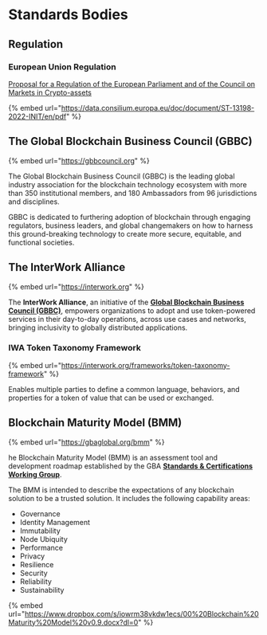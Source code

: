 # Standards Bodies

## Regulation

### European Union Regulation

[Proposal for a Regulation of the European Parliament and of the Council on Markets in Crypto-assets](https://data.consilium.europa.eu/doc/document/ST-13198-2022-INIT/en/pdf)&#x20;

{% embed url="https://data.consilium.europa.eu/doc/document/ST-13198-2022-INIT/en/pdf" %}



## The Global Blockchain Business Council (GBBC)

{% embed url="https://gbbcouncil.org" %}

The Global Blockchain Business Council (GBBC) is the leading global industry association for the blockchain technology ecosystem with more than 350 institutional members, and 180 Ambassadors from 96 jurisdictions and disciplines.

GBBC is dedicated to furthering adoption of blockchain through engaging regulators, business leaders, and global changemakers on how to harness this ground-breaking technology to create more secure, equitable, and functional societies.&#x20;

## The **InterWork Alliance**

{% embed url="https://interwork.org" %}

The **InterWork Alliance**, an initiative of the [**Global Blockchain Business Council (GBBC)**](https://gbbcouncil.org/), empowers organizations to adopt and use token-powered services in their day-to-day operations, across use cases and networks, bringing inclusivity to globally distributed applications.

### IWA Token Taxonomy Framework

{% embed url="https://interwork.org/frameworks/token-taxonomy-framework" %}

Enables multiple parties to define a common language, behaviors, and properties for a token of value that can be used or exchanged.

## Blockchain Maturity Model (BMM)

{% embed url="https://gbaglobal.org/bmm" %}

he Blockchain Maturity Model (BMM) is an assessment tool and development roadmap established by the GBA [**Standards & Certifications Working Group**](https://gbaglobal.org/gba-staging/groups/standards/).

The BMM is intended to describe the expectations of any blockchain solution to be a trusted solution. It includes the following capability areas:

* Governance
* Identity Management
* Immutability
* Node Ubiquity
* Performance
* Privacy
* Resilience
* Security
* Reliability
* Sustainability

{% embed url="https://www.dropbox.com/s/iowrm38vkdw1ecs/00%20Blockchain%20Maturity%20Model%20v0.9.docx?dl=0" %}
